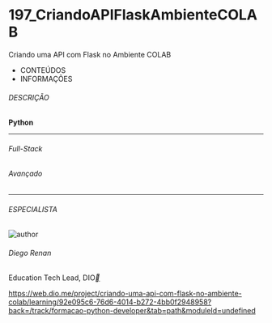 # 197_CriandoAPIFlaskAmbienteCOLAB
Criando uma API com Flask no Ambiente COLAB



- CONTEÚDOS
- INFORMAÇÕES

###### DESCRIÇÃO



**Python**

------

###### Full-Stack

###### Avançado

------

###### ESPECIALISTA

![author](https://hermes.digitalinnovation.one/users/author/photos/a1259dd0-1a01-4683-a349-e988155df17b.jpg)

###### Diego Renan

Education Tech Lead, DIO[**](https://www.linkedin.com/in/diego-renan-bruno-48194484/)



https://web.dio.me/project/criando-uma-api-com-flask-no-ambiente-colab/learning/92e095c6-76d6-4014-b272-4bb0f2948958?back=/track/formacao-python-developer&tab=path&moduleId=undefined

